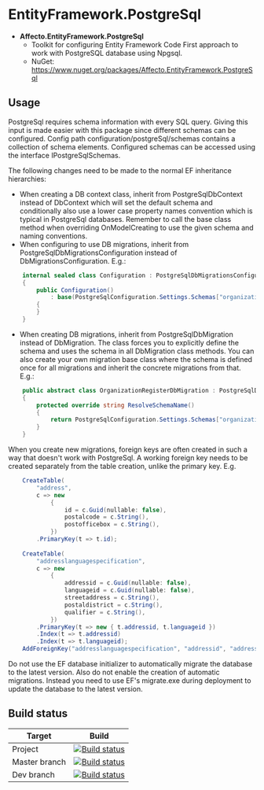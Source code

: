 # EntityFramework.PostgreSql
* **Affecto.EntityFramework.PostgreSql**
  * Toolkit for configuring Entity Framework Code First approach to work with PostgreSQL database using Npgsql.
  * NuGet: https://www.nuget.org/packages/Affecto.EntityFramework.PostgreSql

## Usage
PostgreSql requires schema information with every SQL query. 
Giving this input is made easier with this package since different schemas can be configured.
Config path configuration/postgreSql/schemas contains a collection of schema elements.
Configured schemas can be accessed using the interface IPostgreSqlSchemas.

The following changes need to be made to the normal EF inheritance hierarchies:
* When creating a DB context class, inherit from PostgreSqlDbContext instead of DbContext which will set the default schema and conditionally also use a lower case property names convention which is typical in PostgreSql databases. Remember to call the base class method when overriding OnModelCreating to use the given schema and naming conventions.
* When configuring to use DB migrations, inherit from PostgreSqlDbMigrationsConfiguration instead of DbMigrationsConfiguration. E.g.:
```c#
    internal sealed class Configuration : PostgreSqlDbMigrationsConfiguration<StoreContext>
    {
        public Configuration()
            : base(PostgreSqlConfiguration.Settings.Schemas["organizationregister"])
        {
        }
    }
```
* When creating DB migrations, inherit from PostgreSqlDbMigration instead of DbMigration. The class forces you to explicitly define the schema and uses the schema in all DbMigration class methods. You can also create your own migration base class where the schema is defined once for all migrations and inherit the concrete migrations from that. E.g.:
```c#
    public abstract class OrganizationRegisterDbMigration : PostgreSqlDbMigration
    {
        protected override string ResolveSchemaName()
        {
            return PostgreSqlConfiguration.Settings.Schemas["organizationregister"];
        }
    }
```

When you create new migrations, foreign keys are often created in such a way that doesn't work with PostgreSql.
A working foreign key needs to be created separately from the table creation, unlike the primary key. E.g.
```c#
    CreateTable(
        "address",
        c => new
            {
                id = c.Guid(nullable: false),
                postalcode = c.String(),
                postofficebox = c.String(),
            })
        .PrimaryKey(t => t.id);
            
    CreateTable(
        "addresslanguagespecification",
        c => new
            {
                addressid = c.Guid(nullable: false),
                languageid = c.Guid(nullable: false),
                streetaddress = c.String(),
                postaldistrict = c.String(),
                qualifier = c.String(),
            })
        .PrimaryKey(t => new { t.addressid, t.languageid })
        .Index(t => t.addressid)
        .Index(t => t.languageid);
    AddForeignKey("addresslanguagespecification", "addressid", "address", "id");
```

Do not use the EF database initializer to automatically migrate the database to the latest version.
Also do not enable the creation of automatic migrations.
Instead you need to use EF's migrate.exe during deployment to update the database to the latest version.

## Build status

| Target | Build |
| -----------------------|------------------|
| Project | [![Build status](https://ci.appveyor.com/api/projects/status/lktjrd2gg6jxka31?svg=true)](https://ci.appveyor.com/project/affecto/dotnet-entityframework-postgresql) |
| Master branch | [![Build status](https://ci.appveyor.com/api/projects/status/lktjrd2gg6jxka31/branch/master?svg=true)](https://ci.appveyor.com/project/affecto/dotnet-entityframework-postgresql/branch/master) |
| Dev branch | [![Build status](https://ci.appveyor.com/api/projects/status/lktjrd2gg6jxka31/branch/dev?svg=true)](https://ci.appveyor.com/project/affecto/dotnet-entityframework-postgresql/branch/dev) |
